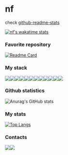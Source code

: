 # nf
check [github-readme-stats](https://github.com/anuraghazra/github-readme-stats)

[![nf's wakatime stats](https://github-readme-stats.vercel.app/api/wakatime?username=nf)](https://github.com/anuraghazra/github-readme-stats)



### Favorite repository

[![Readme Card](https://github-readme-stats.vercel.app/api/pin/?username=Obl1Que&repo=QFARM&theme=dark)](https://github.com/Obl1Que/QFARM)

### My stack

<img src="https://img.shields.io/badge/Python-161B22?style=for-the-badge&logo=Python&logoColor=yellow"/><img src="https://img.shields.io/badge/NumPy-161B22?style=for-the-badge&logo=NumPy&logoColor=013243"/><img src="https://img.shields.io/badge/C Sharp-161B22?style=for-the-badge&logo=C Sharp&logoColor=006400"/><img src="https://img.shields.io/badge/C++-161B22?style=for-the-badge&logo=C&logoColor=#00599C"/><img src="https://img.shields.io/badge/PHP-161B22?style=for-the-badge&logo=PHP&logoColor=#777BB4"/><img src="https://img.shields.io/badge/JSON-161B22?style=for-the-badge&logo=JSON&logoColor=808080"/><img src="https://img.shields.io/badge/phpMyAdmin-161B22?style=for-the-badge&logo=phpMyAdmin&logoColor=#6C78AF"/><img src="https://img.shields.io/badge/MySQL-161B22?style=for-the-badge&logo=MySQL&logoColor=4479A1"/><img src="https://img.shields.io/badge/HTML-161B22?style=for-the-badge&logo=HTML5&logoColor=#E34F26"/><img src="https://img.shields.io/badge/CSS-161B22?style=for-the-badge&logo=CSS3&logoColor=1572B6"/><img src="https://img.shields.io/badge/Git-161B22?style=for-the-badge&logo=Git&logoColor=#F05032"/><img src="https://img.shields.io/badge/GitHub-161B22?style=for-the-badge&logo=GitHub&logoColor=808080"/>

### Github statistics

![Anurag's GitHub stats](https://github-readme-stats.vercel.app/api?username=Obl1Que&show_icons=true&theme=dark)

### My stats
[![Top Langs](https://github-readme-stats.vercel.app/api/top-langs/?username=Obl1Que&layout=compact&theme=dark)](https://github.com/Obl1Que/github-readme-stats)

### Contacts

<a href="https://webz.telegram.org/#-1595812619"><img src="https://img.shields.io/badge/Telegram-161B22?style=for-the-badge&logo=Telegram&logoColor=26A5E4"/></a><a href="https://vk.com/alxdzh"><img src="https://img.shields.io/badge/VK-161B22?style=for-the-badge&logo=VK&logoColor=0077FF"/></a>
